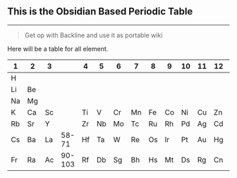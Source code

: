 ## This is the Obsidian Based Periodic Table
---
> Get op with Backline and use it as portable wiki

Here will be a table for all element.


| 1 | 2 | 3 |      | 4 | 5 | 6 | 7 | 8 | 9 |10 |11 |12 |13 |14 |15 |16 |17 |18| 
|---|---|---|------|---|---|---|---|---|---|---|---|---|---|---|---|---|---|---| 
|H  |   |   |      |   |   |   |   |   |   |   |   |   |   |   |   |   |   |   |
|Li |Be |   |      |   |   |   |   |   |   |   |   |   |B  |   |   |   |   |   |
|Na |Mg |   |      |   |   |   |   |   |   |   |   |   |Al |   |   |   |   |   |
|K  |Ca |Sc |      |Ti |V  |Cr |Mn |Fe |Co |Ni |Cu |Zn |Ga |   |   |   |   |   |
|Rb |Sr |Y  |      |Zr |Nb |Mo |Tc |Ru |Rh |Pd |Ag |Cd |In |   |   |   |   |   |
|Cs |Ba |La |58-71 |Hf |Ta |W  |Re |Os |Ir |Pt |Au |Hg |Ti |   |   |   |   |   |
|Fr |Ra |Ac |90-103|Rf |Db |Sg |Bh |Hs |Mt |Ds |Rg |Cn |Nh |   |   |   |   |   |
